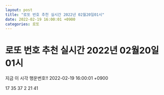 ```yaml
---
layout: post
title: "로또 번호 추천 실시간 2022년 02월20일01시"
date: 2022-02-19 16:00:01 +0900
categories: 로또
---
```


# 로또 번호 추천 실시간 2022년 02월20일01시

지금 이 시각 행운번호!! 2022-02-19 16:00:01 +0900

 17  35  37  2  21  41 

